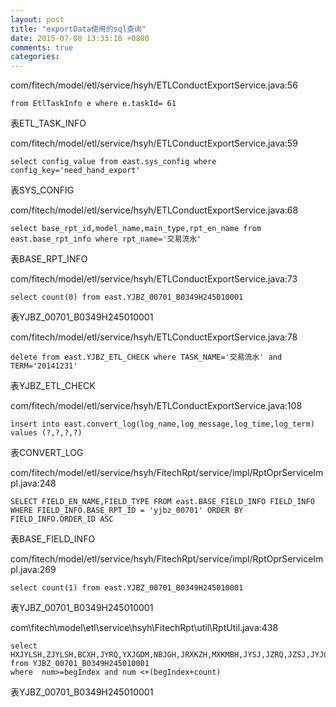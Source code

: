 ```yaml
---
layout: post
title: "exportData使用的sql查询"
date: 2015-07-08 13:33:18 +0800
comments: true
categories: 
---
```


com/fitech/model/etl/service/hsyh/ETLConductExportService.java:56

	from EtlTaskInfo e where e.taskId= 61
表ETL_TASK_INFO

com/fitech/model/etl/service/hsyh/ETLConductExportService.java:59

	select config_value from east.sys_config where config_key='need_hand_export'
表SYS_CONFIG

com/fitech/model/etl/service/hsyh/ETLConductExportService.java:68

	select base_rpt_id,model_name,main_type,rpt_en_name from east.base_rpt_info where rpt_name='交易流水'
表BASE_RPT_INFO

com/fitech/model/etl/service/hsyh/ETLConductExportService.java:73

	select count(0) from east.YJBZ_00701_B0349H245010001
表YJBZ_00701_B0349H245010001

com/fitech/model/etl/service/hsyh/ETLConductExportService.java:78

	delete from east.YJBZ_ETL_CHECK where TASK_NAME='交易流水' and TERM='20141231'
表YJBZ_ETL_CHECK

com/fitech/model/etl/service/hsyh/ETLConductExportService.java:108

	insert into east.convert_log(log_name,log_message,log_time,log_term) values (?,?,?,?)
表CONVERT_LOG

com/fitech/model/etl/service/hsyh/FitechRpt/service/impl/RptOprServiceImpl.java:248

	SELECT FIELD_EN_NAME,FIELD_TYPE FROM east.BASE_FIELD_INFO FIELD_INFO WHERE FIELD_INFO.BASE_RPT_ID = 'yjbz_00701' ORDER BY FIELD_INFO.ORDER_ID ASC
表BASE_FIELD_INFO

com/fitech/model/etl/service/hsyh/FitechRpt/service/impl/RptOprServiceImpl.java:269

	select count(1) from east.YJBZ_00701_B0349H245010001
表YJBZ_00701_B0349H245010001

com\fitech\model\etl\service\hsyh\FitechRpt\util\RptUtil.java:438

	select HXJYLSH,ZJYLSH,BCXH,JYRQ,YXJGDM,NBJGH,JRXKZH,MXKMBH,JYSJ,JZRQ,JZSJ,JYJGMC,JYZH,JYHM,JYXTMC,DFXH,DFJGMC,DFZH,DFHM,JYJE,ZHYE,JDBZ,XZBZ,BZ,YWLX,JYLX,JYQD,JYJZMC,JYJZH,CZGYH,GYLSH,FHGYH,ZY,ZPZZL,ZPZH,FPZZL,FPZH,CBMBZ,SJC,ZHBZ,KXHBZ,CJRQ
	from YJBZ_00701_B0349H245010001
	where  num>=begIndex and num <+(begIndex+count)
表YJBZ_00701_B0349H245010001
